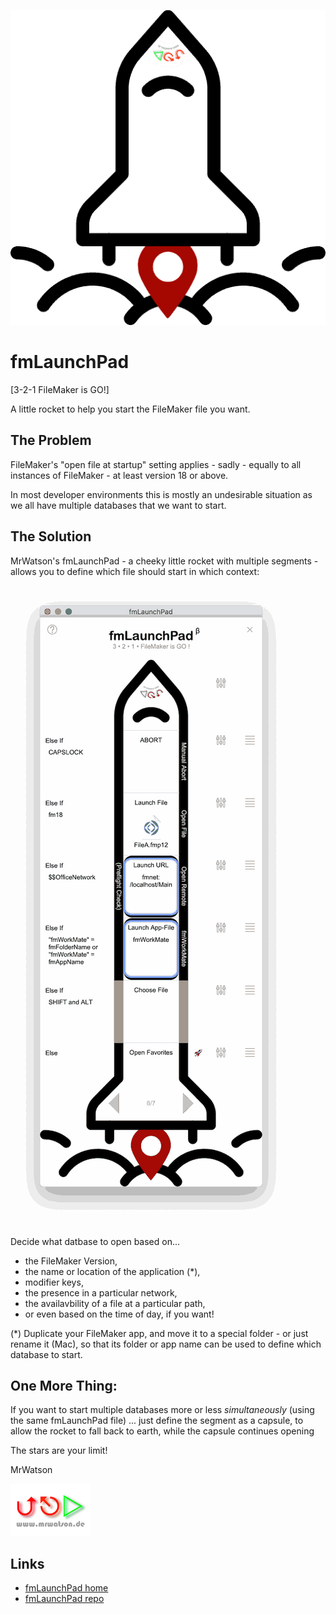 ![fmLaunchPad logo][fmLaunchPad logo]
# fmLaunchPad
[3-2-1 FileMaker is GO!]

A little rocket to help you start the FileMaker file you want.

## The Problem

FileMaker's "open file at startup" setting applies - sadly - equally to all instances of FileMaker - at least version 18 or above. 

In most developer environments this is mostly an undesirable situation as we all have multiple databases that we want to start.

## The Solution

MrWatson's fmLaunchPad - a cheeky little rocket with multiple segments -  allows you to define which file should start in which context:

![fmLaunchPadRocket][fmLaunchPadRocket]

Decide what datbase to open based on...

- the FileMaker Version,
- the name or location of the application (*),
- modifier keys,
- the presence in a particular network,
- the availavbility of a file at a particular path,
- or even based on the time of day, if you want!

(*) Duplicate your FileMaker app, and move it to a special folder - or just rename it (Mac), so that its folder or app name can be used to define which database to start.

## One More Thing:

If you want to start multiple databases more or less *simultaneously* (using the same fmLaunchPad file) ... just define the segment as a capsule, to allow the rocket to fall back to earth, while the capsule continues opening 

The stars are your limit!

MrWatson

[![mrwatson.de logo][mrwatson.de logo]][mrwatson.de]



## Links

- [fmLaunchPad home][fmLaunchPad home]
- [fmLaunchPad repo][fmLaunchPad repo]



[fmLaunchPad home]:https://www.fmworkmate.com/fmlaunchpad
[fmLaunchPad repo]:https://github.com/mrwatson-de/fmLaunchPad
[fmLaunchPad logo]:fmLaunchPadLogo_512_sm.png
[fmLaunchPadRocket]:fmLaunchPadRocket50_sm.png
[MBS-Plugin]:https://www.monkeybreadsoftware.com/filemaker/
[mrwatson.de logo]:www.mrwatson.de_neon_128.png
[mrwatson.de]:http://www.mrwatson.de


